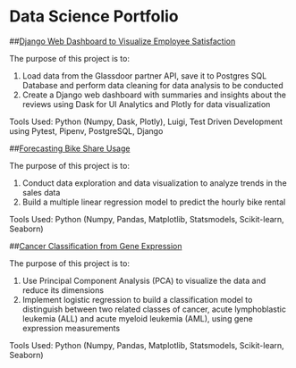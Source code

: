 # Data Science Portfolio

##[Django Web Dashboard to Visualize Employee Satisfaction](https://github.com/nr218/portfolio/tree/master/glassdoor_dashboard)

The purpose of this project is to:
1. Load data from the Glassdoor partner API, save it to Postgres SQL Database and perform data cleaning for data analysis to be conducted
2. Create a Django web dashboard with summaries and insights about the reviews using Dask for UI Analytics and Plotly for data visualization

Tools Used: Python (Numpy, Dask, Plotly), Luigi, Test Driven Development using Pytest, Pipenv, PostgreSQL, Django

##[Forecasting Bike Share Usage](https://github.com/nr218/portfolio/blob/master/Bike_Share_Usage.ipynb)

The purpose of this project is to:
1. Conduct data exploration and data visualization to analyze trends in the sales data
2. Build a multiple linear regression model to predict the hourly bike rental

Tools Used: Python (Numpy, Pandas, Matplotlib, Statsmodels, Scikit-learn, Seaborn)

##[Cancer Classification from Gene Expression](https://github.com/nr218/portfolio/blob/master/Cancer_Classification.ipynb)

The purpose of this project is to:
1. Use Principal Component Analysis (PCA) to visualize the data and reduce its dimensions
2. Implement logistic regression to build a classification model to distinguish between two related classes of cancer, acute lymphoblastic leukemia (ALL) and acute myeloid leukemia (AML), using gene expression measurements

Tools Used: Python (Numpy, Pandas, Matplotlib, Statsmodels, Scikit-learn, Seaborn)
